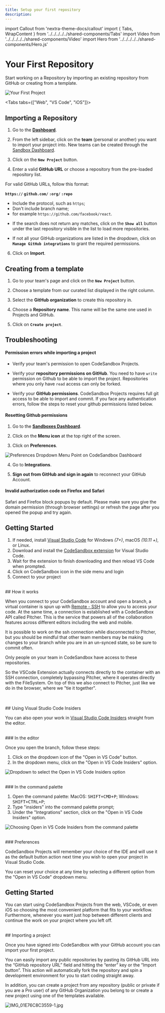 ```yaml
---
title: Setup your first repository
description:
---
```


import Callout from 'nextra-theme-docs/callout'
import { Tabs, WrapContent } from '../../../../../shared-components/Tabs'
import Video from '../../../../../shared-components/Video'
import Hero from '../../../../../shared-components/Hero.js'

# Your First Repository

Start working on a Repository by importing an existing repository from GitHub or creating from a template.

![Your First Project](../images/first-project.jpg)

<Tabs tabs={["Web", "VS Code", "iOS"]}>
    <WrapContent>
## Importing a Repository

1. Go to the **[Dashboard](https://codesandbox.io/dashboard)**.

2. From the left sidebar, click on the **team** (personal or another) you want to import your project into. New teams can be created through the [Sandbox Dashboard](https://codesandbox.io/dashboard).
  
3. Click on the **`New Project`** button.
    
4. Enter a valid **GitHub URL** or choose a repository from the pre-loaded repository list. 

<Callout emoji="→">
For valid GitHub URLs, follow this format:

**`https://` `github.com/` `:org/` `:repo`**
- Include the protocol, such as `https`;
- Don't include branch name;
- for example `https://github.com/facebook/react`.
</Callout>

- If the search does not return any matches, click on the **`Show all`** button under the last repository visible in the list to load more repositories.

- If not all your GitHub organizations are listed in the dropdown, click on **`Manage GitHub integrations`** to grant the required permissions.
 
6. Click on **Import**. 

## Creating from a template

1. Go to your team's page and click on the **`New Project`** button.
    
1. Choose a template from our curated list displayed in the right column.
 
1. Select the **GitHub organization** to create this repository in.

1. Choose a **Repository name**. This name will be the same one used in Projects and GitHub.

1. Click on **`Create project`**.


## Troubleshooting
   
#### **Permission errors while importing a project**
    
- Verify your team's permission to open CodeSandbox Projects.

- Verify your **repository permissions on GitHub**. 
You need to have `write` permission on Github to be able to import the project. Repositories where you only have `read` access can only be forked.

- Verify your **GitHub permissions**. 
CodeSandbox Projects requires full git access to be able to import and commit. If you face any  authentication errors, follow the steps to reset your github permissions listed below.
    
    
#### **Resetting Github permissions**

1. Go to the **[Sandboxes Dashboard](https://codesandbox.io/dashboard)**.

1. Click on the **Menu icon** at the top right of the screen.

1. Click on **Preferences**.

![Preferences Dropdown Menu Point on CodeSandbox Dashboard](../images/menu-preferences.png)
  
4. Go to **Integrations**. 

5. **Sign out from GitHub and sign in again** to reconnect your GitHub Account. 
  
#### **Invalid authorization code on Firefox and Safari**
    
Safari and Firefox block popups by default. Please make sure you give the domain permission (through browser settings) or refresh the page after you opened the popup and try again.
    </WrapContent>
    <WrapContent>

## Getting Started

1. If needed, install [Visual Studio Code](https://code.visualstudio.com/) for Windows *(7+)*, macOS *(10.11 +)*, or Linux.
2. Download and install the [CodeSandbox extension](https://marketplace.visualstudio.com/items?itemName=CodeSandbox-io.codesandbox-projects) for Visual Studio Code.
3. Wait for the extension to finish downloading and then reload VS Code when prompted.
4. Click on CodeSandbox icon in the side menu and login 
5. Connect to your project

<br/>
## How it works

When you connect to your CodeSandbox account and open a branch, a virtual container is spun up with [Remote - SSH](https://marketplace.visualstudio.com/items?itemName=ms-vscode-remote.remote-ssh) to allow you to access your code. At the same time, a connection is established with a CodeSandbox API called Pitcher. This is the service that powers all of the collaboration features across different editors including the web and mobile. 

It is possible to work on the ssh connection while disconnected to Pitcher, but you should be mindful that other team members may be making changes to your branch while you are in an un-synced state, so be sure to commit often.

Only people on your team in CodeSandbox have access to these repositories. 

So the VSCode Extension actually connects directly to the container with an SSH connection, completely bypassing Pitcher, where it operates directly with the FileSystem.
On top of this we also connect to Pitcher, just like we do in the browser, where we "tie it together".

<br/>
<br/>
## Using Visual Studio Code Insiders

You can also open your work in [Visual Studio Code Insiders](https://code.visualstudio.com/insiders/) straight from the editor.

<br/>
### In the editor

Once you open the branch, follow these steps:

1. Click on the dropdown icon of the "Open in VS Code" button.
1. In the dropdown menu, click on the "Open in VS Code Insiders" option.

![Dropdown to select the Open in VS Code Insiders option](../images/vscode-insiders-editor.jpg)

<br/>
### In the command palette

1. Open the command palette: MacOS: <kbd>SHIFT+CMD+P</kbd>; Windows: <kbd>SHIFT+CTRL+P</kbd>;
1. Type "insiders" into the command palette prompt;
1. Under the "Integrations" section, click on the "Open in VS Code Insiders" option.

![Choosing Open in VS Code Insiders from the command palette](../images/vscode-insiders-command-palette.jpg)

<br/>
### Preferences

CodeSandbox Projects will remember your choice of the IDE and will use it as the default button action next time you wish to open your project in Visual Studio Code.

You can reset your choice at any time by selecting a different option from the "Open in VS Code" dropdown menu.
    </WrapContent>
     <WrapContent>
## Getting Started

You can start using CodeSandbox Projects from the web, VSCode, or even iOS so choosing the most convenient platform that fits to your workflow. Furthermore, whenever you want just hop between different clients and continue the work on your project where you left off.

<br/>
## Importing a project

Once you have signed into CodeSandbox with your GitHub account you can import your first project. 

You can easily import any public repositories by pasting its GitHub URL into the “GitHub repository URL” field and hitting the “enter” key or the “Import button”. This action will automatically fork the repository and spin a development environment for you to start coding straight away.

In addition, you can create a project from any repository (public or private if you are a Pro user) of any GitHub Organization you belong to or create a new project using one of the templates available.

![IMG_01E76C8C3559-1.jpg](../images/IMG_01E76C8C3559-1.jpg)
    </WrapContent>
</Tabs>
    


    
    